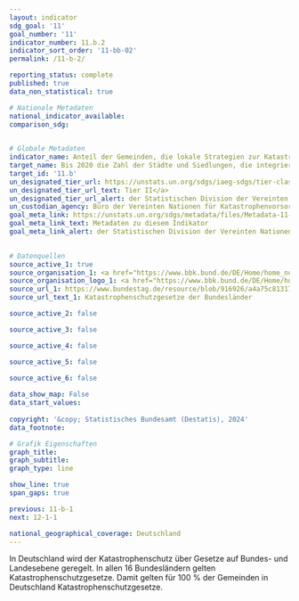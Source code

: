 ```yaml
---
layout: indicator    
sdg_goal: '11'    
goal_number: '11'    
indicator_number: 11.b.2    
indicator_sort_order: '11-bb-02'    
permalink: /11-b-2/    

reporting_status: complete    
published: true    
data_non_statistical: true    

# Nationale Metadaten    
national_indicator_available:     
comparison_sdg:     
    

# Globale Metadaten    
indicator_name: Anteil der Gemeinden, die lokale Strategien zur Katastrophenvorsorge im Einklang mit nationalen Strategien zur Katastrophenvorsorge beschließen und umsetzen    
target_name: Bis 2020 die Zahl der Städte und Siedlungen, die integrierte Politiken und Pläne zur Förderung der Inklusion, der Ressourceneffizienz, der Abschwächung des Klimawandels, der Klimaanpassung und der Widerstandsfähigkeit gegenüber Katastrophen beschließen und umsetzen, wesentlich erhöhen und gemäß dem Sendai-Rahmen für Katastrophenvorsorge 2015-2030 ein ganzheitliches Katastrophenrisikomanagement auf allen Ebenen entwickeln und umsetzen    
target_id: '11.b'    
un_designated_tier_url: https://unstats.un.org/sdgs/iaeg-sdgs/tier-classification/'    
un_designated_tier_url_text: Tier II</a>    
un_designated_tier_url_alert: der Statistischen Division der Vereinten Nationen    
un_custodian_agency: Büro der Vereinten Nationen für Katastrophenvorsorge (UNDRR)    
goal_meta_link: https://unstats.un.org/sdgs/metadata/files/Metadata-11-0b-02.pdf    
goal_meta_link_text: Metadaten zu diesem Indikator    
goal_meta_link_alert: der Statistischen Division der Vereinten Nationen    
    

# Datenquellen
source_active_1: true
source_organisation_1: <a href="https://www.bbk.bund.de/DE/Home/home_node.html" target="_blank"> Bundesamt für Bevölkerungsschutz und Katastrophenhilfe (BBK) </a>
source_organisation_logo_1: <a href="https://www.bbk.bund.de/DE/Home/home_node.html" target="_blank"><img src="https://sdg-indikatoren.de/public/OrgImgDe/bbk.png" alt="Logo bbk" style="height:60px; width:148px"/></a>
source_url_1: https://www.bundestag.de/resource/blob/916926/a4a75c813172c7ccdca7290c4c97dc82/WD-3-112-22-pdf-data.pdf
source_url_text_1: Katastrophenschutzgesetze der Bundesländer

source_active_2: false

source_active_3: false

source_active_4: false

source_active_5: false

source_active_6: false
    
data_show_map: False    
data_start_values:     
    
copyright: '&copy; Statistisches Bundesamt (Destatis), 2024'    
data_footnote:     

# Grafik Eigenschaften    
graph_title: 
graph_subtitle:     
graph_type: line    

show_line: true
span_gaps: true    

previous: 11-b-1    
next: 12-1-1    

national_geographical_coverage: Deutschland    
---
```



In Deutschland wird der Katastrophenschutz über Gesetze auf Bundes- und Landesebene geregelt. In allen 16 Bundesländern gelten Katastrophenschutzgesetze. Damit gelten für 100 % der Gemeinden in Deutschland Katastrophenschutzgesetze.